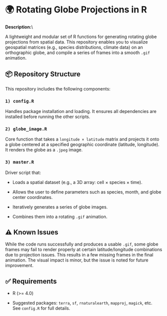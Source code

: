 # 🌍 Rotating Globe Projections in R

**Description:**\

A lightweight and modular set of R functions for generating rotating globe projections from spatial data. This repository enables you to visualize geospatial matrices (e.g., species distributions, climate data) on an orthographic globe, and compile a series of frames into a smooth `.gif` animation.

## 📦 Repository Structure

This repository includes the following components:

### `1) config.R`

Handles package installation and loading. It ensures all dependencies are installed before running the other scripts.

### `2) globe_image.R`

Core function that takes a `longitude × latitude` matrix and projects it onto a globe centered at a specified geographic coordinate (latitude, longitude). It renders the globe as a `.jpeg` image.

### `3) master.R`

Driver script that:

-   Loads a spatial dataset (e.g., a 3D array: cell × species × time).

-   Allows the user to define parameters such as species, month, and globe center coordinates.

-   Iteratively generates a series of globe images.

-   Combines them into a rotating `.gif` animation.

## ⚠️ Known Issues

While the code runs successfully and produces a usable `.gif`, some globe frames may fail to render properly at certain latitude/longitude combinations due to projection issues. This results in a few missing frames in the final animation. The visual impact is minor, but the issue is noted for future improvement.

## ✅ Requirements

-   R (\>= 4.0)

-   Suggested packages: `terra`, `sf`, `rnaturalearth`, `mapproj`, `magick`, etc.\
    See `config.R` for full details.

